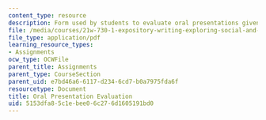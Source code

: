 ```yaml
---
content_type: resource
description: Form used by students to evaluate oral presentations given for the course.
file: /media/courses/21w-730-1-expository-writing-exploring-social-and-ethical-issues-through-film-and-print-fall-2002/5153dfa85c1ebee06c276d1605191bd0_21Worale.pdf
file_type: application/pdf
learning_resource_types:
- Assignments
ocw_type: OCWFile
parent_title: Assignments
parent_type: CourseSection
parent_uid: e7bd46a6-6117-d234-6cd7-b0a7975fda6f
resourcetype: Document
title: Oral Presentation Evaluation
uid: 5153dfa8-5c1e-bee0-6c27-6d1605191bd0
---
```

